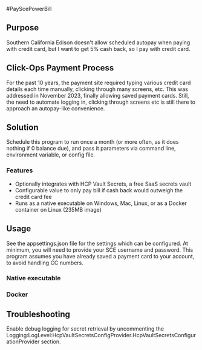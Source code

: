 #PayScePowerBill

## Purpose
Southern California Edison doesn't allow scheduled autopay when paying with credit card, but I want to get 5% cash back, so I pay with credit card.

## Click-Ops Payment Process
For the past 10 years, the payment site required typing various credit card details each time manually, clicking through many screens, etc.
This was addressed in November 2023, finally allowing saved payment cards. Still, the need to automate logging in, clicking through screens etc is still there to approach an autopay-like convenience.

## Solution
Schedule this program to run once a month (or more often, as it does nothing if 0 balance due), and pass it parameters via command line, environment variable, or config file. 

### Features
* Optionally integrates with HCP Vault Secrets, a free SaaS secrets vault
* Configurable value to only pay bill if cash back would outweigh the credit card fee
* Runs as a native executable on Windows, Mac, Linux, or as a Docker container on Linux (235MB image)

## Usage
See the appsettings.json file for the settings which can be configured.
At minimum, you will need to provide your SCE username and password. This program assumes you have already saved a payment card to your account, to avoid handling CC numbers.

### Native executable

### Docker

## Troubleshooting
Enable debug logging for secret retrieval by uncommenting the Logging:LogLevel:HcpVaultSecretsConfigProvider.HcpVaultSecretsConfigurationProvider section.
